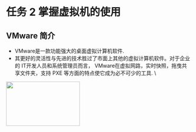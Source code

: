 # 任务 2 掌握虚拟机的使用
## VMware 简介
- VMware是一款功能强大的桌面虚拟计算机软件.
- 其更好的灵活性与先进的技术胜过了市面上其他的虚拟计算机软件。对于企业的 IT开发人员和系统管理员而言， VMware在虚拟网路，实时快照，拖曳共享文件夹，支持 PXE 等方面的特点使它成为必不可少的工具. \
<img src="https://vmware.vmecum.com/static/images/1.png" width="200" height="120">

